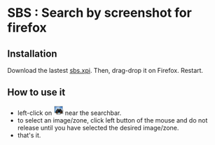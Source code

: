 # SBS : Search by screenshot for firefox

## Installation

Download the lastest [sbs.xpi](https://github.com/syndr0m/sbs/raw/master/bin/sbs.xpi). Then, drag-drop it on Firefox. Restart.

## How to use it

 - left-click on ![toolbar button](https://github.com/syndr0m/sbs/raw/master/src/content/skin/toolbar.png) near the searchbar.
 - to select an image/zone, click left button of the mouse and do not release until you have selected the desired image/zone.
 - that's it.
